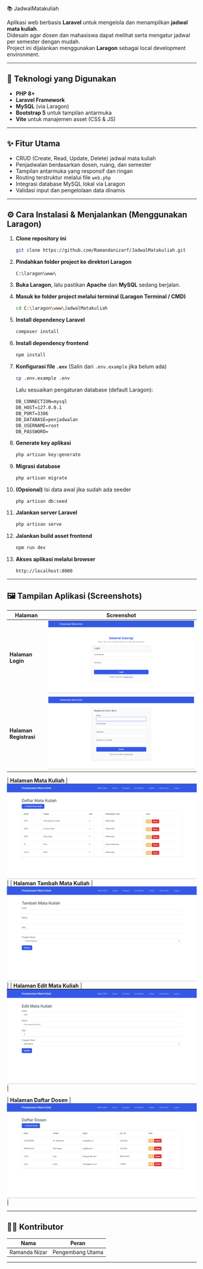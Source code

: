 📚 JadwalMatakuliah

Aplikasi web berbasis **Laravel** untuk mengelola dan menampilkan **jadwal mata kuliah**.  
Didesain agar dosen dan mahasiswa dapat melihat serta mengatur jadwal per semester dengan mudah.  
Project ini dijalankan menggunakan **Laragon** sebagai local development environment.

---

## 🧰 Teknologi yang Digunakan

- **PHP 8+**  
- **Laravel Framework**  
- **MySQL** (via Laragon)  
- **Bootstrap 5** untuk tampilan antarmuka  
- **Vite** untuk manajemen asset (CSS & JS)

---

## ✨ Fitur Utama

- CRUD (Create, Read, Update, Delete) jadwal mata kuliah  
- Penjadwalan berdasarkan dosen, ruang, dan semester  
- Tampilan antarmuka yang responsif dan ringan  
- Routing terstruktur melalui file `web.php`  
- Integrasi database MySQL lokal via Laragon  
- Validasi input dan pengelolaan data dinamis  

---

## ⚙️ Cara Instalasi & Menjalankan (Menggunakan Laragon)

1. **Clone repository ini**
   ```bash
   git clone https://github.com/Ramandanizarf/JadwalMatakuliah.git
   ```

2. **Pindahkan folder project ke direktori Laragon**
   ```
   C:\laragon\www\
   ```

3. **Buka Laragon**, lalu pastikan **Apache** dan **MySQL** sedang berjalan.

4. **Masuk ke folder project melalui terminal (Laragon Terminal / CMD)**
   ```bash
   cd C:\laragon\www\JadwalMatakuliah
   ```

5. **Install dependency Laravel**
   ```bash
   composer install
   ```

6. **Install dependency frontend**
   ```bash
   npm install
   ```

7. **Konfigurasi file `.env`**
   (Salin dari `.env.example` jika belum ada)
   ```bash
   cp .env.example .env
   ```

   Lalu sesuaikan pengaturan database (default Laragon):
   ```env
   DB_CONNECTION=mysql
   DB_HOST=127.0.0.1
   DB_PORT=3306
   DB_DATABASE=penjadwalan
   DB_USERNAME=root
   DB_PASSWORD=
   ```

8. **Generate key aplikasi**
   ```bash
   php artisan key:generate
   ```

9. **Migrasi database**
   ```bash
   php artisan migrate
   ```

10. **(Opsional)** Isi data awal jika sudah ada seeder
    ```bash
    php artisan db:seed
    ```

11. **Jalankan server Laravel**
    ```bash
    php artisan serve
    ```

12. **Jalankan build asset frontend**
    ```bash
    npm run dev
    ```

13. **Akses aplikasi melalui browser**
    ```
    http://localhost:8000
    ```

---

## 🖼️ Tampilan Aplikasi (Screenshots)

| Halaman | Screenshot |
|----------|-------------|
| **Halaman Login** | ![Login](./docs/screenshots/login.png) |
| **Halaman Registrasi** | ![Registrasi](./docs/screenshots/registrasi.png) |

| **Halaman Mata Kuliah** | ![Mata Kuliah](./docs/screenshots/matakuliah.png) |
| **Halaman Tambah Mata Kuliah** | ![Tambah Mata Kuliah](./docs/screenshots/tambahmatakuliah.png) |
| **Halaman Edit Mata Kuliah** | ![Edit Mata Kuliah](./docs/screenshots/editmatakuliah.png) |

| **Halaman Daftar Dosen** | ![Daftar Dosen](./docs/screenshots/daftardosen.png) |



---

## 👨‍💻 Kontributor

| Nama | Peran |
|------|--------|
| Ramanda Nizar | Pengembang Utama |

---

